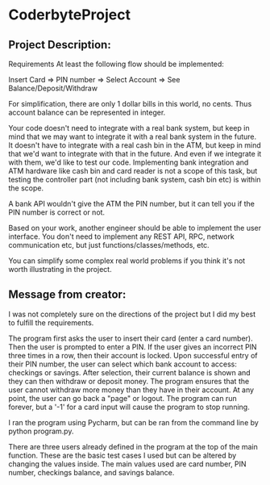 # CoderbyteProject

## Project Description:
Requirements
At least the following flow should be implemented:

Insert Card => PIN number => Select Account => See Balance/Deposit/Withdraw

For simplification, there are only 1 dollar bills in this world, no cents. Thus account balance can be represented in integer.

Your code doesn't need to integrate with a real bank system, but keep in mind that we may want to integrate it with a real bank system in the future. It doesn't have to integrate with a real cash bin in the ATM, but keep in mind that we'd want to integrate with that in the future. And even if we integrate it with them, we'd like to test our code. Implementing bank integration and ATM hardware like cash bin and card reader is not a scope of this task, but testing the controller part (not including bank system, cash bin etc) is within the scope.

A bank API wouldn't give the ATM the PIN number, but it can tell you if the PIN number is correct or not.

Based on your work, another engineer should be able to implement the user interface. You don't need to implement any REST API, RPC, network communication etc, but just functions/classes/methods, etc.

You can simplify some complex real world problems if you think it's not worth illustrating in the project.

## Message from creator:
I was not completely sure on the directions of the project but I did my best to fulfill the requirements. 

The program first asks the user to insert their card (enter a card number). Then the user is prompted to enter a PIN. If the user gives an incorrect PIN three times in a row, then their account is locked. Upon successful entry of their PIN number, the user can select which bank account to access: checkings or savings. After selection, their current balance is shown and they can then withdraw or deposit money. The program ensures that the user cannot withdraw more money than they have in their account. At any point, the user can go back a "page" or logout. The program can run forever, but a '-1' for a card input will cause the program to stop running.

I ran the program using Pycharm, but can be ran from the command line by python program.py.

There are three users already defined in the program at the top of the main function. These are the basic test cases I used but can be altered by changing the values inside. The main values used are card number, PIN number, checkings balance, and savings balance. 
